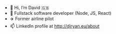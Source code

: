 - 👋 Hi, I’m David :uk:
- 🥞 Fullstack software developer (Node, JS, React)
- :airplane: Former airline pilot
- 📫 LinkedIn profile at http://djryan.eu/about
